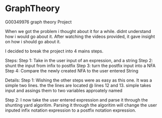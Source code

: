 # GraphTheory
G00349976 graph theory Project


When we got the problem i thought about it for a while. didnt understand how i would go about it.
After watching the videos provided, it gave insight on how i should go about it.

I decided to break the project into 4 mains steps.

Steps:
Step 1: Take in the user input of an expression, and a string
Step 2: shunt the input from infix to postfix
Step 3: turn the postfix input into a NFA
Step 4: Compare the newly created NFA to the user entered String

Details:
Step 1: Wishing the other steps were as easy as this one. It was a simple two lines.
the the lines are located @ lines 12 and 13. simple takes input and assings them to two variables 
approately named

Step 2: I now take the user entered expression and parse it through the shunting yard algoritim. 
Parsing it through the algoritim will change the user inputed infix notation expression to a postfix notation expression.

